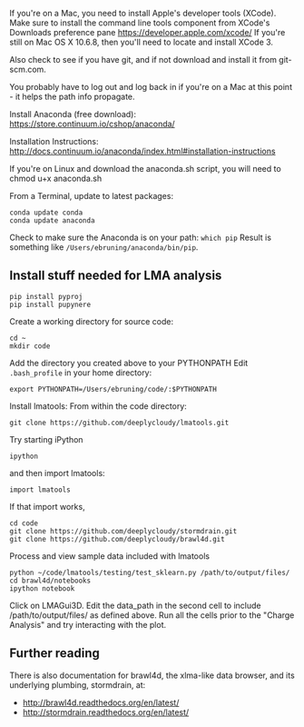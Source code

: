 If you're on a Mac, you need to install Apple's developer tools (XCode). Make sure to install the command line tools component from XCode's Downloads preference pane
https://developer.apple.com/xcode/
If you're still on Mac OS X 10.6.8, then you'll need to locate and install XCode 3.

Also check to see if you have git, and if not download and install it from git-scm.com.

You probably have to log out and log back in if you're on a Mac at this point - it helps the path info propagate.

Install Anaconda (free download):
https://store.continuum.io/cshop/anaconda/

Installation Instructions:
http://docs.continuum.io/anaconda/index.html#installation-instructions

If you're on Linux and download the anaconda.sh script, you will need to chmod u+x anaconda.sh

From a Terminal, update to latest packages:
```
conda update conda
conda update anaconda
```

Check to make sure the Anaconda is on your path:
```which pip```
Result is something like `/Users/ebruning/anaconda/bin/pip`.


Install stuff needed for LMA analysis
-------------------------------------
```
pip install pyproj
pip install pupynere
```

Create a working directory for source code:
```
cd ~
mkdir code
```

Add the directory you created above to your PYTHONPATH
Edit `.bash_profile` in your home directory:

```export PYTHONPATH=/Users/ebruning/code/:$PYTHONPATH```

Install lmatools:
From within the code directory:

```git clone https://github.com/deeplycloudy/lmatools.git```

Try starting iPython

`ipython`

and then import lmatools:

`import lmatools`

If that import works,
```
cd code
git clone https://github.com/deeplycloudy/stormdrain.git
git clone https://github.com/deeplycloudy/brawl4d.git
```

Process and view sample data included with lmatools
```
python ~/code/lmatools/testing/test_sklearn.py /path/to/output/files/
cd brawl4d/notebooks
ipython notebook
```
Click on LMAGui3D. Edit the data_path in the second cell to include /path/to/output/files/ as defined above. Run all the cells prior to the "Charge Analysis" and try interacting with the plot.

Further reading
---------------
There is also documentation for brawl4d, the xlma-like data browser, and its underlying plumbing, stormdrain, at:
- http://brawl4d.readthedocs.org/en/latest/
- http://stormdrain.readthedocs.org/en/latest/
